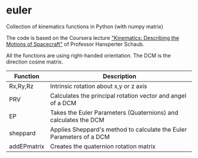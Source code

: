 # euler
Collection of kinematics functions in Python (with numpy matrix)

The code is based on the Coursera lecture ["Kinematics: Describing the Motions of Spacecraft"](https://www.coursera.org/learn/spacecraft-dynamics-kinematics/) of Professor Hansperter Schaub.

All the functions are using right-handed orientation. The DCM is the direction cosine matrix.

Function | Description
---------|------------
Rx,Ry,Rz|Intrinsic rotation about x,y or z axis
PRV | Calculates the principal rotation vector and angel of a DCM
EP | Takes the Euler Parameters (Quaternions) and calculates the DCM
sheppard | Applies Sheppard's method to calculate the Euler Parameters of a DCM
addEPmatrix | Creates the quaternion rotation matrix







